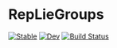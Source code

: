 # RepLieGroups

[![Stable](https://img.shields.io/badge/docs-stable-blue.svg)](https://ACEsuit.github.io/RepLieGroups.jl/stable/)
[![Dev](https://img.shields.io/badge/docs-dev-blue.svg)](https://ACEsuit.github.io/RepLieGroups.jl/dev/)
[![Build Status](https://github.com/ACEsuit/RepLieGroups.jl/actions/workflows/CI.yml/badge.svg?branch=main)](https://github.com/ACEsuit/RepLieGroups.jl/actions/workflows/CI.yml?query=branch%3Amain)
